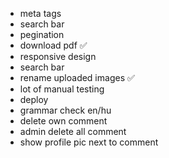 - meta tags
- search bar
- pegination
- download pdf ✅
- responsive design
- search bar
- rename uploaded images ✅
- lot of manual testing
- deploy
- grammar check en/hu
- delete own comment
- admin delete all comment
- show profile pic next to comment